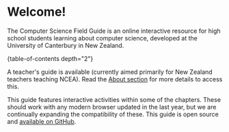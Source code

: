# Welcome!

The Computer Science Field Guide is an online interactive resource for high school students learning about computer science, developed at the University of Canterbury in New Zealand.

{table-of-contents depth="2"}

A teacher's guide is available (currently aimed primarily for New Zealand teachers teaching NCEA). Read the [About section](about.html) for more details to access this.

This guide features interactive activities within some of the chapters. These should work with any modern browser updated in the last year, but we are continually expanding the compatibility of these. This guide is open source and [available on GitHub](https://github.com/uccser/cs-field-guide).
